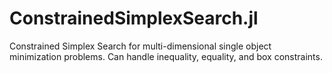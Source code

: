 # ConstrainedSimplexSearch.jl
Constrained Simplex Search for multi-dimensional single object minimization problems. Can handle inequality, equality, and box constraints.
